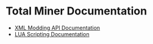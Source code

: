 # Total Miner Documentation

- [XML Modding API Documentation](xml/xml-doc)
- [LUA Scripting Documentation](lua/lua-doc)
